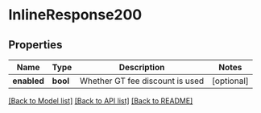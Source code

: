 # InlineResponse200

## Properties
Name | Type | Description | Notes
------------ | ------------- | ------------- | -------------
**enabled** | **bool** | Whether GT fee discount is used | [optional] 

[[Back to Model list]](../README.md#documentation-for-models) [[Back to API list]](../README.md#documentation-for-api-endpoints) [[Back to README]](../README.md)


